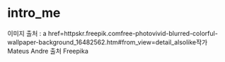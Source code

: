 # intro_me
이미지 출처 : a href=httpskr.freepik.comfree-photovivid-blurred-colorful-wallpaper-background_16482562.htm#from_view=detail_alsolike작가 Mateus Andre 출처 Freepika